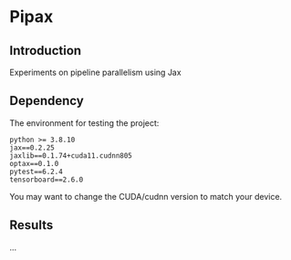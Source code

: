 # Pipax

## Introduction
Experiments on pipeline parallelism using Jax

## Dependency

The environment for testing the project:
```
python >= 3.8.10
jax==0.2.25
jaxlib==0.1.74+cuda11.cudnn805
optax==0.1.0
pytest==6.2.4
tensorboard==2.6.0
```
You may want to change the CUDA/cudnn version to match your device.

## Results
...
